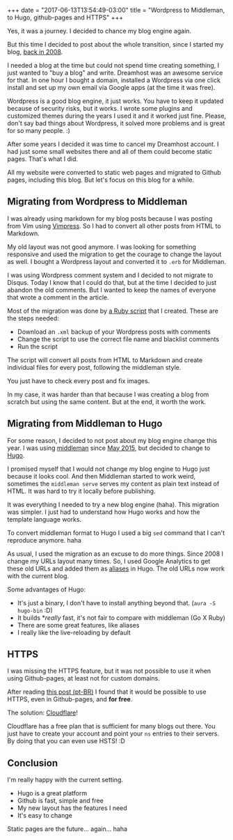 +++
date = "2017-06-13T13:54:49-03:00"
title = "Wordpress to Middleman, to Hugo, github-pages and HTTPS"
+++

Yes, it was a journey. I decided to chance my blog engine again.

But this time I decided to post about the whole transition, since I started my
blog, [back in 2008](https://pothix.com/post/primeiro-post-por-aqui/).

I needed a blog at the time but could not spend time creating something, I just
wanted to "buy a blog" and write. Dreamhost was an awesome service for that. In
one hour I bought a domain, installed a Wordpress via one click install and set
up my own email via Google apps (at the time it was free).

Wordpress is a good blog engine, it just works. You have to keep it updated
because of security risks, but it works. I wrote some plugins and customized
themes during the years I used it and it worked just fine. Please, don't say bad
things about Wordpress, it solved more problems and is great for so many
people. :)

After some years I decided it was time to cancel my Dreamhost account. I had
just some small websites there and all of them could become static pages. That's
what I did.

All my website were converted to static web pages and migrated to Github pages,
including this blog. But let's focus on this blog for a while.

## Migrating from Wordpress to Middleman

I was already using markdown for my blog posts because I was posting from Vim
using [Vimpress](https://github.com/pothix/vimpress). So I had to convert all
other posts from HTML to Markdown.

My old layout was not good anymore. I was looking for something responsive and
used the migration to get the courage to change the layout as well. I bought a
Wordpress layout and converted it to `.erb` for Middleman.

I was using Wordpress comment system and I decided to not migrate to
Disqus. Today I know that I could do that, but at the time I decided to just
abandon the old comments. But I wanted to keep the names of everyone that wrote
a comment in the article.

Most of the migration was done
by [a Ruby script](https://gist.github.com/PotHix/e78c75281d4f1c508e89) that I
created. These are the steps needed:

+ Download an `.xml` backup of your Wordpress posts with comments
+ Change the script to use the correct file name and blacklist comments
+ Run the script

The script will convert all posts from HTML to Markdown and create individual
files for every post, following the middleman style.

You just have to check every post and fix images.

In my case, it was harder than that because I was creating a blog from scratch
but using the same content. But at the end, it worth the work.

## Migrating from Middleman to Hugo

For some reason, I decided to not post about my blog engine change this year. I
was using [middleman](https://middlemanapp.com)
since [May 2015](https://pothix.com/post/new-layout-of-pothix-blog/), but
decided to change to [Hugo](https://gohugo.io/).

I promised myself that I would not change my blog engine to Hugo just because it
looks cool. And then Middleman started to work weird, sometimes the `middleman
serve` serves my content as plain text instead of HTML. It was hard to try it
locally before publishing.

It was everything I needed to try a new blog engine (haha). This migration was
simpler. I just had to understand how Hugo works and how the template
language works.

To convert middleman format to Hugo I used a big `sed` command that I can't
reproduce anymore. haha

As usual, I used the migration as an excuse to do more things. Since 2008 I
change my URLs layout many times. So, I used Google Analytics to get these old
URLs and added them as [aliases](https://gohugo.io/extras/aliases/) in Hugo. The
old URLs now work with the current blog.

Some advantages of Hugo:

+ It's just a binary, I don't have to install anything beyond that. (`aura -S hugo-bin` :D)
+ It builds **really* fast, it's not fair to compare with middleman (Go X Ruby)
+ There are some great features, like aliases
+ I really like the live-reloading by default

## HTTPS

I was missing the HTTPS feature, but it was not possible to use it when using
Github-pages, at least not for custom domains.

After reading [this post (pt-BR)](https://www.sergioaugrod.com.br/offtopic/2017/05/14/migrando-do-ghost-para-o-github-pages.html)
I found that it would be possible to use HTTPS, even in Github-pages, and **for free**.

The solution: [Cloudflare](https://www.cloudflare.com)!

Cloudflare has a free plan that is sufficient for many blogs out there. You just
have to create your account and point your `ns` entries to their servers. By
doing that you can even use HSTS! :D

## Conclusion

I'm really happy with the current setting.

+ Hugo is a great platform
+ Github is fast, simple and free
+ My new layout has the features I need
+ It's easy to change

Static pages are the future... again... haha
